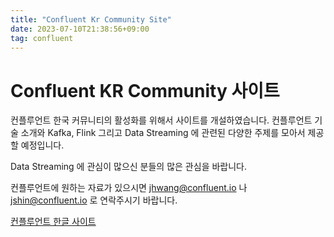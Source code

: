 ```yaml
---
title: "Confluent Kr Community Site"
date: 2023-07-10T21:38:56+09:00
tag: confluent
---
```


# Confluent KR Community 사이트

컨플루언트 한국 커뮤니티의 활성화를 위해서 사이트를 개설하였습니다.
컨플루언트 기술 소개와 Kafka, Flink 그리고 Data Streaming 에 관련된 다양한 주제를 모아서 제공할 예정입니다.

Data Streaming 에 관심이 많으신 분들의 많은 관심을 바랍니다.

컨플루언트에 원하는 자료가 있으시면 jhwang@confluent.io 나 jshin@confluent.io 로 연락주시기 바랍니다.


[컨플루언트 한글 사이트](https://confluent.io/ko-kr)

